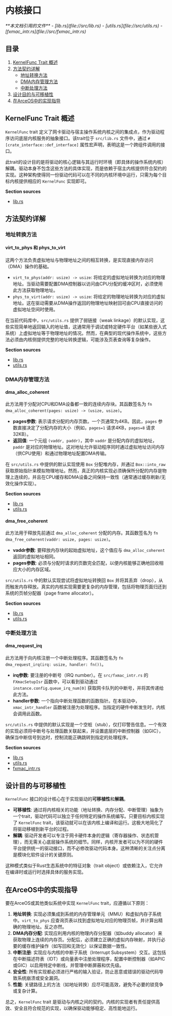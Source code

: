 # 内核接口

<cite>
**本文档引用的文件**
- [lib.rs](file://src/lib.rs)
- [utils.rs](file://src/utils.rs)
- [fxmac_intr.rs](file://src/fxmac_intr.rs)
</cite>

## 目录
1. [KernelFunc Trait 概述](#kernelfunc-trait-概述)
2. [方法契约详解](#方法契约详解)
   - [地址转换方法](#地址转换方法)
   - [DMA内存管理方法](#dma内存管理方法)
   - [中断处理方法](#中断处理方法)
3. [设计目的与可移植性](#设计目的与可移植性)
4. [在ArceOS中的实现指导](#在arceos中的实现指导)

## KernelFunc Trait 概述

`KernelFunc` trait 定义了网卡驱动与宿主操作系统内核之间的集成点，作为驱动程序访问底层内核服务的抽象接口。该trait位于 `src/lib.rs` 文件中，通过 `#[crate_interface::def_interface]` 属性宏声明，表明这是一个跨组件调用的接口。

此trait的设计目的是将驱动的核心逻辑与其运行时环境（即具体的操作系统内核）解耦。驱动本身不包含这些方法的具体实现，而是依赖于宿主内核提供符合契约的实现。这种架构使得同一份驱动代码可以在不同的内核环境中运行，只需为每个目标内核提供相应的 `KernelFunc` 实现即可。

**Section sources**
- [lib.rs](file://src/lib.rs#L70-L75)

## 方法契约详解

### 地址转换方法

#### virt_to_phys 和 phys_to_virt

这两个方法负责虚拟地址与物理地址之间的相互转换，是实现直接内存访问（DMA）操作的基础。

- `virt_to_phys(addr: usize) -> usize`: 将给定的虚拟地址转换为对应的物理地址。当驱动需要配置DMA控制器以访问由CPU分配的缓冲区时，必须使用此方法获取物理地址。
- `phys_to_virt(addr: usize) -> usize`: 将给定的物理地址转换为对应的虚拟地址。这在驱动需要从DMA操作返回的物理地址映射回可由CPU直接访问的虚拟地址空间时使用。

在当前代码库中，`src/utils.rs` 提供了弱链接（weak linkage）的默认实现，这些实现简单地返回输入的地址值，这通常用于调试或特定硬件平台（如某些嵌入式系统）上虚拟地址等于物理地址的情况。然而，在典型的现代操作系统中，这些方法必须由内核侧提供完整的地址转换逻辑，可能涉及页表查询等复杂操作。

**Section sources**
- [lib.rs](file://src/lib.rs#L72-L73)
- [utils.rs](file://src/utils.rs#L213-L228)

### DMA内存管理方法

#### dma_alloc_coherent

此方法用于分配对CPU和DMA设备都一致的连续内存块。其函数签名为 `fn dma_alloc_coherent(pages: usize) -> (usize, usize)`。

- **pages参数**: 表示请求分配的内存页数。一个页通常为4KB。因此，`pages` 参数直接决定了分配内存的大小（例如，`pages=1` 请求4KB，`pages=8` 请求32KB）。
- **返回值**: 一个元组 `(vaddr, paddr)`，其中 `vaddr` 是分配内存的虚拟地址，`paddr` 是对应的物理地址。这对地址允许驱动程序同时通过虚拟地址访问内存（供CPU使用）和通过物理地址配置DMA传输。

在 `src/utils.rs` 中提供的默认实现使用 `Box` 分配堆内存，并通过 `Box::into_raw` 获取原始指针来模拟物理地址。然而，真正的内核实现必须确保所分配的内存是物理上连续的，并且在CPU缓存和DMA设备之间保持一致性（通常通过缓存刷新/无效化操作实现）。

**Section sources**
- [lib.rs](file://src/lib.rs#L74)
- [utils.rs](file://src/utils.rs#L229-L242)

#### dma_free_coherent

此方法用于释放先前通过 `dma_alloc_coherent` 分配的内存。其函数签名为 `fn dma_free_coherent(vaddr: usize, pages: usize)`。

- **vaddr参数**: 要释放内存块的起始虚拟地址，这个值应与 `dma_alloc_coherent` 返回的虚拟地址相同。
- **pages参数**: 必须与分配时请求的页数完全匹配，以便内核能够正确地回收相应大小的内存区域。

`src/utils.rs` 中的默认实现尝试将虚拟地址转换回 `Box` 并将其丢弃（drop），从而触发内存释放。真实的内核实现需要更复杂的内存管理，包括将物理页面归还到系统的页帧分配器（page frame allocator）。

**Section sources**
- [lib.rs](file://src/lib.rs#L75)
- [utils.rs](file://src/utils.rs#L244-L256)

### 中断处理方法

#### dma_request_irq

此方法用于向内核注册一个中断处理程序。其函数签名为 `fn dma_request_irq(irq: usize, handler: fn())`。

- **irq参数**: 要注册的中断号（IRQ number）。在 `src/fxmac_intr.rs` 的 `FXmacSetupIsr` 函数中，可以看到驱动通过 `instance.config.queue_irq_num[0]` 获取网卡队列的中断号，并将其传递给此方法。
- **handler参数**: 一个指向中断处理函数的函数指针。在本驱动中，`xmac_intr_handler` 函数被注册为处理程序。当指定的硬件中断发生时，内核会调用此函数。

`src/utils.rs` 中提供的默认实现是一个空桩（stub），仅打印警告信息。一个有效的实现必须将中断号与处理函数关联起来，并设置底层的中断控制器（如GIC），确保当中断信号到达时，控制流能正确跳转到指定的处理程序。

**Section sources**
- [lib.rs](file://src/lib.rs#L76)
- [utils.rs](file://src/utils.rs#L258-L264)
- [fxmac_intr.rs](file://src/fxmac_intr.rs#L392-L429)

## 设计目的与可移植性

`KernelFunc` 接口的设计核心在于实现驱动的**可移植性**和**解耦**。

- **可移植性**: 通过将内核相关的功能（地址转换、内存分配、中断管理）抽象为一个trait，驱动代码可以独立于任何特定的操作系统编写。只要目标内核实现了 `KernelFunc` trait，该驱动就可以在该内核上编译和运行。这极大地简化了将驱动移植到新平台的过程。
- **解耦**: 驱动开发者可以专注于网卡硬件本身的逻辑（寄存器操作、状态机管理），而无需关心底层操作系统的细节。同样，内核开发者可以为不同的硬件平台提供统一的驱动接口，而不必修改驱动代码本身。这种清晰的关注点分离是模块化软件设计的关键原则。

这种模式类似于Rust生态系统中的特征对象（trait object）或依赖注入，它允许在编译时或运行时选择具体的服务实现。

## 在ArceOS中的实现指导

要在ArceOS或其他类似系统中实现 `KernelFunc` trait，应遵循以下原则：

1.  **地址转换**: 实现必须集成到系统的内存管理单元（MMU）和虚拟内存子系统中。`virt_to_phys` 应查询页表以找到虚拟地址对应的物理页帧，并计算出精确的物理地址。反之亦然。
2.  **DMA内存分配**: 实现应利用内核的物理内存分配器（如buddy allocator）来获取物理上连续的内存页。分配后，必须建立正确的虚拟内存映射，并执行必要的缓存维护操作（如写回和无效化）以保证数据一致性。
3.  **中断注册**: 实现应与内核的中断子系统（Interrupt Subsystem）交互。这包括在中断描述符表（IDT）或向量表中注册处理程序，配置中断控制器（如APIC或GIC）以启用特定中断线，并管理中断屏蔽和优先级。
4.  **安全性**: 所有实现都必须进行严格的输入验证，防止恶意或错误的驱动代码导致系统崩溃或安全漏洞。
5.  **性能**: 关键路径上的方法（如地址转换）应尽可能高效，避免不必要的锁竞争或复杂计算。

总之，`KernelFunc` trait 是驱动与内核之间的契约。内核的实现者有责任提供高效、安全且符合规范的实现，以确保驱动能够稳定、高性能地运行。